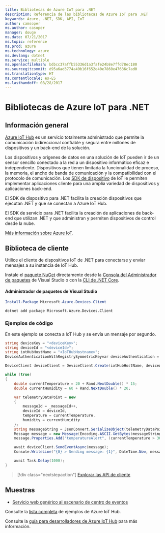 ```yaml
---
title: Bibliotecas de Azure IoT para .NET
description: Referencia de las bibliotecas de Azure IoT para .NET
keywords: Azure, .NET, SDK, API, IoT
author: camsoper
ms.author: casoper
manager: douge
ms.date: 07/21/2017
ms.topic: reference
ms.prod: azure
ms.technology: azure
ms.devlang: dotnet
ms.service: multiple
ms.openlocfilehash: bdbcc37affb55336d1a3fafe24b8e7ffd78ec180
ms.sourcegitcommit: d95a6ad3774a49b16f652e40e7860e47636c7ad0
ms.translationtype: HT
ms.contentlocale: es-ES
ms.lasthandoff: 08/28/2017
---
```

# <a name="azure-iot-libraries-for-net"></a>Bibliotecas de Azure IoT para .NET

## <a name="overview"></a>Información general

[Azure IoT Hub](https://azure.microsoft.com/services/iot-hub/) es un servicio totalmente administrado que permite la comunicación bidireccional confiable y segura entre millones de dispositivos y un back-end de la solución.

Los dispositivos y orígenes de datos en una solución de IoT pueden ir de un sensor sencillo conectado a la red a un dispositivo informático eficaz e independiente. Dispositivos que tienen limitada la funcionalidad de proceso, la memoria, el ancho de banda de comunicación y la compatibilidad con el protocolo de comunicación. Los [SDK de dispositivo](https://docs.microsoft.com/azure/iot-hub/iot-hub-devguide-sdks) de IoT le permiten implementar aplicaciones cliente para una amplia variedad de dispositivos y aplicaciones back-end.

El SDK de dispositivo para .NET facilita la creación dispositivos que ejecutan .NET y que se conectan a Azure IoT Hub.

El SDK de servicio para .NET facilita la creación de aplicaciones de back-end que utilizan .NET y que administran y permiten dispositivos de control desde la nube.

[Más información sobre Azure IoT](https://docs.microsoft.com/azure/iot-hub/).


## <a name="client-library"></a>Biblioteca de cliente

Utilice el cliente de dispositivos IoT de .NET para conectarse y enviar mensajes a su instancia de IoT Hub.

Instale el [paquete NuGet]( https://www.nuget.org/packages/Microsoft.Azure.Devices.Client) directamente desde la [Consola del Administrador de paquetes][PackageManager] de Visual Studio o con la [CLI de .NET Core][DotNetCLI].

#### <a name="visual-studio-package-manager"></a>Administrador de paquetes de Visual Studio

```powershell
Install-Package Microsoft.Azure.Devices.Client
```

```bash
dotnet add package Microsoft.Azure.Devices.Client
```
### <a name="code-examples"></a>Ejemplos de código 

En este ejemplo se conecta a IoT Hub y se envía un mensaje por segundo.

```csharp
string deviceKey = "<deviceKey>";
string deviceId = "<deviceId>";
string iotHubHostName = "<IoTHubHostname>";
DeviceAuthenticationWithRegistrySymmetricKeyvar deviceAuthentication = new DeviceAuthenticationWithRegistrySymmetricKey(deviceId, deviceKey);

DeviceClient deviceClient = DeviceClient.Create(iotHubHostName, deviceAuthentication, TransportType.Mqtt);

while (true)
{
    double currentTemperature = 20 + Rand.NextDouble() * 15;
    double currentHumidity = 60 + Rand.NextDouble() * 20;

    var telemetryDataPoint = new
    {
        messageId = _messageId++,
        deviceId = deviceId,
        temperature = currentTemperature,
        humidity = currentHumidity
    };
    string messageString = JsonConvert.SerializeObject(telemetryDataPoint);
    Message message = new Message(Encoding.ASCII.GetBytes(messageString));
    message.Properties.Add("temperatureAlert", (currentTemperature > 30) ? "true" : "false");

    await deviceClient.SendEventAsync(message);
    Console.WriteLine("{0} > Sending message: {1}", DateTime.Now, messageString);

    await Task.Delay(1000);
}
```


> [!div class="nextstepaction"]
> [Explorar las API de cliente](/dotnet/api/overview/azure/iot/client)

## <a name="samples"></a>Muestras

- [Servicio web genérico al escenario de centro de eventos](https://azure.microsoft.com/resources/samples/event-hubs-dotnet-importfromweb/)

Consulte la [lista completa](https://azure.microsoft.com/resources/samples/?platform=dotnet&service=iot-hub) de ejemplos de Azure IoT Hub.

Consulte la [guía para desarrolladores de Azure IoT Hub](https://docs.microsoft.com/azure/iot-hub/iot-hub-devguide) para más información.

[PackageManager]: https://docs.microsoft.com/nuget/tools/package-manager-console
[DotNetCLI]: https://docs.microsoft.com/dotnet/core/tools/dotnet-add-package

